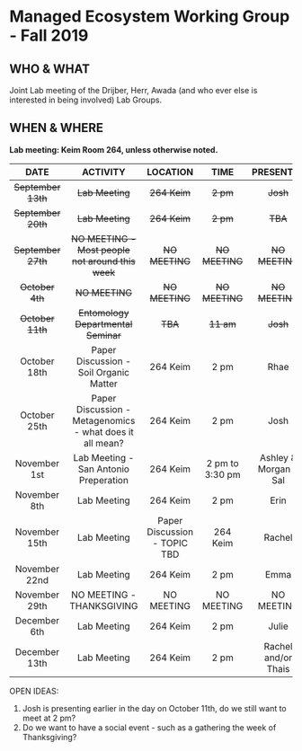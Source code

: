 # Managed Ecosystem Working Group - Fall 2019

## WHO & WHAT
Joint Lab meeting of the Drijber, Herr, Awada (and who ever else is interested in being involved) Lab Groups.

## WHEN & WHERE
__Lab meeting: Keim Room 264, unless otherwise noted.__

**DATE** | **ACTIVITY** | **LOCATION** | **TIME** | **PRESENTER**
:-----:|:-----:|:-----:|:-----:|:-----:
~~September 13th~~ | ~~Lab Meeting~~ | ~~264 Keim~~ | ~~2 pm~~ | ~~Josh~~
~~September 20th~~ | ~~Lab Meeting~~ | ~~264 Keim~~ | ~~2 pm~~ | ~~TBA~~
~~September 27th~~ | ~~NO MEETING - Most people not around this week~~ | ~~NO MEETING~~ | ~~NO MEETING~~ | ~~NO MEETING~~
~~October 4th~~ | ~~NO MEETING~~ | ~~NO MEETING~~ | ~~NO MEETING~~ | ~~NO MEETING~~
~~October 11th~~ | ~~Entomology Departmental Seminar~~ | ~~TBA~~ | ~~11 am~~ | ~~Josh~~
October 18th | Paper Discussion - Soil Organic Matter | 264 Keim | 2 pm | Rhae
October 25th | Paper Discussion - Metagenomics - what does it all mean? | 264 Keim | 2 pm | Josh
November 1st | Lab Meeting - San Antonio Preperation | 264 Keim | 2 pm to 3:30 pm | Ashley & Morgan & Sal
November 8th | Lab Meeting | 264 Keim | 2 pm | Erin
November 15th | Lab Meeting | Paper Discussion - TOPIC TBD | 264 Keim | Rachel
November 22nd | Lab Meeting | 264 Keim | 2 pm | Emma
November 29th | NO MEETING - THANKSGIVING | NO MEETING | NO MEETING | NO MEETING
December 6th | Lab Meeting | 264 Keim | 2 pm | Julie
December 13th | Lab Meeting | 264 Keim | 2 pm | Rachel and/or Thais

OPEN IDEAS:

1. Josh is presenting earlier in the day on October 11th, do we still want to meet at 2 pm? 
2. Do we want to have a social event - such as a gathering the week of Thanksgiving?